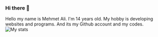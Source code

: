 ### Hi there 👋

Hello my name is Mehmet Ali. I'm 14 years old. My hobby is developing websites and programs. And its my Github account and my codes.
![My stats](https://github-readme-stats.vercel.app/api?username=Mehmetali345&show_icons=true&theme=merko)
